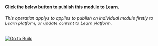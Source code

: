 #### Click the below button to publish this module to Learn.  
###### This operation applys to applies to publish an individual module firstly to Learn platform, or update content to Learn platform.


[![Go to Build](https://courseautopubmgtv3dev.blob.core.windows.net/publiccontainer/GotoPubModule.png)](https://wwlpublish2learn.azurewebsites.net/#/pub2Module/https%253A%252F%252Fmicrosoftdigitallearning.visualstudio.com%252FDefaultCollection%252FCourseware%252F_git%252FLP_AZ_designing-implementing-microsoft-azure-networking%253Fpath%253D%25252FModules%25252FM01-introduction-to-azure-virtual-networks%2526version%253DGBmaster)